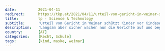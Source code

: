 ```yaml
---
date:          2021-04-11
redirect:      https://tkp.at/2021/04/11/urteil-von-gericht-in-weimar-schuetzt-kinder-vor-kindeswohlgefaehrdung/
title:         tp - Science & Technology
subtitle:      'Urteil von Gericht in Weimar schützt Kinder vor Kindeswohlgefährdung'
description:   'Langsam aber sicher wachen nun die Gerichte auf und beginnen die gröbsten Rechtsverletzungen abzustellen. Und einer schlimmsten Rechtsbrüche betrifft leider die Kinder, deren Gesundheit durch Masken, Abstandregeln und Dauertests massiv geschädigt wird, obwohl sie weder selbst gefährdet sind noch andere gefährden. Die Triage zu Lasten der Kinder ohne erkennbaren Nutzen für andere, die die Politik …'
country:       [AT]
categories:    [Recht, Schule]
tags:          [kind, maske, weimar]
---
```

